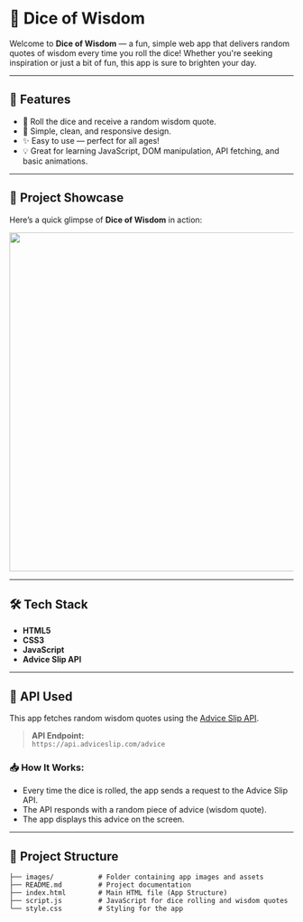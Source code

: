 # 🎲 Dice of Wisdom

Welcome to **Dice of Wisdom** — a fun, simple web app that delivers random quotes of wisdom every time you roll the dice! Whether you're seeking inspiration or just a bit of fun, this app is sure to brighten your day.

---

## 🚀 Features

- 🎲 Roll the dice and receive a random wisdom quote.
- 📜 Simple, clean, and responsive design.
- ✨ Easy to use — perfect for all ages!
- 💡 Great for learning JavaScript, DOM manipulation, API fetching, and basic animations.

---

## 📸 Project Showcase

Here’s a quick glimpse of **Dice of Wisdom** in action:

<p align="center">
  <img src="https://github.com/user-attachments/assets/e7fa19e1-01cf-4b38-92ba-3444b05ad787" width="600" />
</p>


---

## 🛠️ Tech Stack

- **HTML5**  
- **CSS3**  
- **JavaScript**
- **Advice Slip API**

---

## 🔗 API Used

This app fetches random wisdom quotes using the [Advice Slip API](https://api.adviceslip.com/).

> **API Endpoint:**  
`https://api.adviceslip.com/advice`

### 📥 How It Works:
- Every time the dice is rolled, the app sends a request to the Advice Slip API.
- The API responds with a random piece of advice (wisdom quote).
- The app displays this advice on the screen.

---

## 📂 Project Structure

```plaintext
├── images/           # Folder containing app images and assets
├── README.md         # Project documentation
├── index.html        # Main HTML file (App Structure)
├── script.js         # JavaScript for dice rolling and wisdom quotes
└── style.css         # Styling for the app
